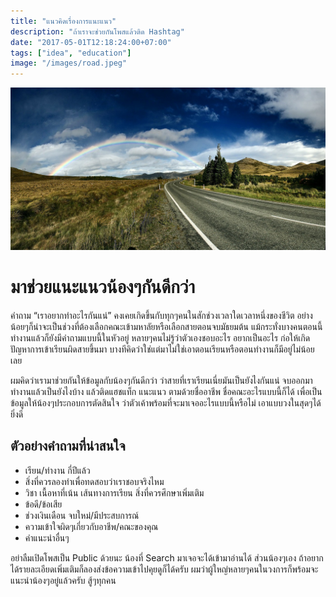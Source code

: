 ```yaml
---
title: "แนวคิดเรื่องการแนะแนว"
description: "ถ้าเราจะช่วยกันโพสแล้วติด Hashtag"
date: "2017-05-01T12:18:24:00+07:00"
tags: ["idea", "education"]
image: "/images/road.jpeg"
---
```

![road](/images/road.jpeg)
# มาช่วยแนะแนวน้องๆกันดีกว่า
คำถาม “เราอยากทำอะไรกันแน่” คงเคยเกิดขึ้นกับทุกๆคนในสักช่วงเวลาใดเวลาหนึ่งของชีวิต อย่างน้อยๆก็น่าจะเป็นช่วงที่ต้องเลือกคณะเข้ามหาลัยหรือเลือกสายตอนจบมัธยมต้น แม้กระทั่งบางคนตอนนี้ทำงานแล้วก็ยังมีคำถามแบบนี้ในหัวอยู่ หลายๆคนไม่รู้ว่าตัวเองชอบอะไร อยากเป็นอะไร ก่อให้เกิดปัญหาการเข้าเรียนผิดสายขึ้นมา บางทีคิดว่าใช่แต่มาไม่ใช่เอาตอนเรียนหรือตอนทำงานก็มีอยู่ไม่น้อยเลย

ผมคิดว่าเรามาช่วยกันให้ข้อมูลกับน้องๆกันดีกว่า ว่าสายที่เราเรียนเนี่ยมันเป็นยังไงกันแน่ จบออกมาทำงานแล้วเป็นยังไงบ้าง แล้วติดแฮชแท็ก แนะแนว ตามด้วยชื่ออาชีพ ชื่อคณะอะไรแบบนี้ก็ได้ เพื่อเป็นข้อมูลให้น้องๆประกอบการตัดสินใจ ว่าตัวเค้าพร้อมที่จะมาเจออะไรแบบนี้หรือไม่ เอาแบบวงในสุดๆได้ยิ่งดี

## ตัวอย่างคำถามที่น่าสนใจ
- เรียน/ทำงาน กี่ปีแล้ว
- สิ่งที่ควรลองทำเพื่อทดสอบว่าเราชอบจริงไหม
- วิชา เนื้อหาที่เน้น เส้นทางการเรียน สิ่งที่ควรศึกษาเพิ่มเติม
- ข้อดี/ข้อเสีย
- ช่วงเงินเดือน จบใหม่/มีประสบการณ์
- ความเข้าใจผิดๆเกี่ยวกับอาชีพ/คณะของคุณ
- คำแนะนำอื่นๆ

อย่าลืมเปิดโพสเป็น Public ด้วยนะ น้องที่ Search มาเจอจะได้เข้ามาอ่านได้ ส่วนน้องๆเอง ถ้าอยากได้รายละเอียดเพิ่มเติมก็ลองส่งข้อความเข้าไปคุยดูก็ได้ครับ ผมว่าผู้ใหญ่หลายๆคนในวงการก็พร้อมจะแนะนำน้องๆอยู่แล้วครับ สู้ๆทุกคน
